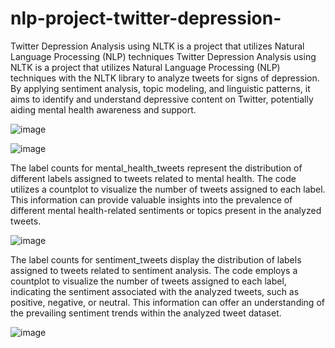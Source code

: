 # nlp-project-twitter-depression-
Twitter Depression Analysis using NLTK is a project that utilizes Natural Language Processing (NLP) techniques
Twitter Depression Analysis using NLTK is a project that utilizes Natural Language Processing (NLP) techniques with the NLTK library to analyze tweets for signs of depression. By applying sentiment analysis, topic modeling, and linguistic patterns, it aims to identify and understand depressive content on Twitter, potentially aiding mental health awareness and support.



![image](https://github.com/Jsujanchowdary/nlp-project-twitter-depression-/assets/91127394/04dea97c-9c69-4eba-a949-439f04068523)


![image](https://github.com/Jsujanchowdary/nlp-project-twitter-depression-/assets/91127394/a4c7d325-87d5-4811-b051-c4061dd71b68)


The label counts for mental_health_tweets represent the distribution of different labels assigned to tweets related to mental health. The code utilizes a countplot to visualize the number of tweets assigned to each label. This information can provide valuable insights into the prevalence of different mental health-related sentiments or topics present in the analyzed tweets.


![image](https://github.com/Jsujanchowdary/nlp-project-twitter-depression-/assets/91127394/94afe5fc-5fe7-4695-a421-299a658dbf49)


The label counts for sentiment_tweets display the distribution of labels assigned to tweets related to sentiment analysis. The code employs a countplot to visualize the number of tweets assigned to each label, indicating the sentiment associated with the analyzed tweets, such as positive, negative, or neutral. This information can offer an understanding of the prevailing sentiment trends within the analyzed tweet dataset.

![image](https://github.com/Jsujanchowdary/nlp-project-twitter-depression-/assets/91127394/81eceaf8-eb79-49fe-8a34-f74b61d3c6e7)


